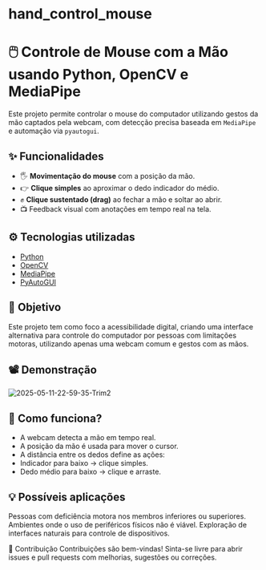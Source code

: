 # hand_control_mouse
# 🖱️ Controle de Mouse com a Mão usando Python, OpenCV e MediaPipe

Este projeto permite controlar o mouse do computador utilizando gestos da mão captados pela webcam, com detecção precisa baseada em `MediaPipe` e automação via `pyautogui`.

## ✨ Funcionalidades

- 🖐️ **Movimentação do mouse** com a posição da mão.
- 👉 **Clique simples** ao aproximar o dedo indicador do médio.
- ✊ **Clique sustentado (drag)** ao fechar a mão e soltar ao abrir.
- 📺 Feedback visual com anotações em tempo real na tela.

## ⚙️ Tecnologias utilizadas

- [Python](https://www.python.org/)
- [OpenCV](https://opencv.org/)
- [MediaPipe](https://mediapipe.dev/)
- [PyAutoGUI](https://pyautogui.readthedocs.io/en/latest/)

## 🎯 Objetivo
Este projeto tem como foco a acessibilidade digital, criando uma interface alternativa para controle do computador por pessoas com limitações motoras, utilizando apenas uma webcam comum e gestos com as mãos.

## 📽️ Demonstração
![2025-05-11-22-59-35-Trim2](https://github.com/user-attachments/assets/a1d5d4c1-be53-48b6-a18c-7971dae8d803)


## 🧠 Como funciona?
- A webcam detecta a mão em tempo real.
- A posição da mão é usada para mover o cursor.
- A distância entre os dedos define as ações:
- Indicador para baixo → clique simples.
- Dedo médio para baixo → clique e arraste.

## 💡 Possíveis aplicações
Pessoas com deficiência motora nos membros inferiores ou superiores.
Ambientes onde o uso de periféricos físicos não é viável.
Exploração de interfaces naturais para controle de dispositivos.

🤝 Contribuição
Contribuições são bem-vindas! Sinta-se livre para abrir issues e pull requests com melhorias, sugestões ou correções.
